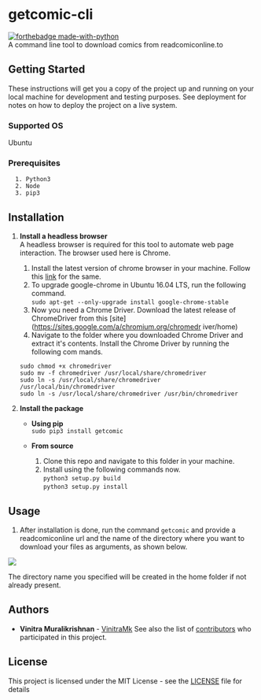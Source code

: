 # getcomic-cli 

[![forthebadge made-with-python](http://ForTheBadge.com/images/badges/made-with-python.svg)](https://www.python.org/)  
A command line tool to download comics from readcomiconline.to

## Getting Started

These instructions will get you a copy of the project up and running on your local machine for development and testing purposes. See deployment for notes on how to deploy the project on a live system.

### Supported OS
Ubuntu

### Prerequisites

```
  1. Python3
  2. Node
  3. pip3
```

## Installation

1. **Install a headless browser**    
A headless browser is required for this tool to automate web page interaction. The browser used here is Chrome. 
    1. Install the latest version of chrome browser in your machine. Follow this [link](https://gist.github.com/mrtns/78d15e3263b2f6a231fe) 
    for the same.
    2. To upgrade google-chrome in Ubuntu 16.04 LTS, run the following command.  
    `sudo apt-get --only-upgrade install google-chrome-stable`
    3. Now you need a Chrome Driver. Download the latest release of ChromeDriver from this [site](https://sites.google.com/a/chromium.org/chromedr
    iver/home)
    4. Navigate to the folder where you downloaded Chrome Driver and extract it's contents. Install the Chrome Driver by running the following com
    mands.  
    ```
    sudo chmod +x chromedriver
    sudo mv -f chromedriver /usr/local/share/chromedriver  
    sudo ln -s /usr/local/share/chromedriver /usr/local/bin/chromedriver
    sudo ln -s /usr/local/share/chromedriver /usr/bin/chromedriver
    ```

2. **Install the package**  
    * **Using pip**  
    `sudo pip3 install getcomic`  

    * **From source**   
        1. Clone this repo and navigate to this folder in your machine.  
        2. Install using the following commands now.   
            `python3 setup.py build`  
            `python3 setup.py install`  

## Usage 

1. After installation is done, run the command `getcomic` and provide a readcomiconline url and the name of the directory where you want to 
download your files as arguments, as shown below.

![](commandss.png?raw=true)  

The directory name you specified will be created in the home folder if not already present.

## Authors

* **Vinitra Muralikrishnan** - [VinitraMk](https://github.com/VinitraMk)
See also the list of [contributors](https://github.com/VinitraMk/getcomic-cli/contributors) who participated in this project.

## License

This project is licensed under the MIT License - see the [LICENSE](LICENSE) file for details


